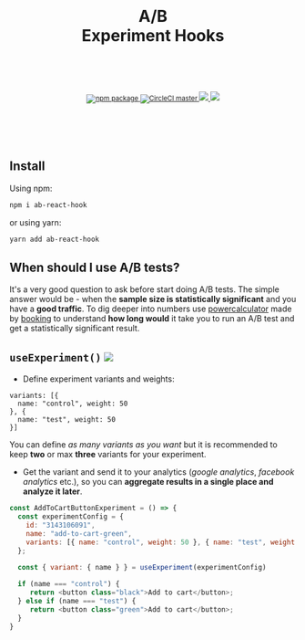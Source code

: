 <div align="center">
  <h1>
    <br/>
    <br/>
    A/B
    <br/>
    Experiment Hooks
    <br />
    <br />
  </h1>
  <sup>
    <br />
    <br />
    <a href="https://www.npmjs.com/package/ab-react-hook">
      <img src="https://img.shields.io/npm/v/ab-react-hook.svg" alt="npm package" />
    </a>
    <a href="https://circleci.com/gh/ju1i4n/ab-react-hook">
      <img src="https://img.shields.io/circleci/project/ju1i4n/ab-react-hook/master.svg" alt="CircleCI master" />
    </a>
    <a href="https://codecov.io/gh/ju1i4n/ab-react-hook">
      <img src="https://codecov.io/gh/ju1i4n/ab-react-hook/branch/master/graph/badge.svg" />
    </a>
    <a href="https://codesandbox.io/embed/ab-react-hook-playground-4crjn">
      <img src="https://img.shields.io/badge/demo-%20%20%20%F0%9F%9A%80-green.svg" />
    </a>
    <br />
  </sup>
  <br />
  <br />
</div>
<br />
<br />

## Install

Using npm:

```sh
npm i ab-react-hook
```

or using yarn:

```sh
yarn add ab-react-hook
```


## When should I use A/B tests?

It's a very good question to ask before start doing A/B tests. The simple answer would be - when the **sample size is statistically significant** and you have a **good traffic**. To dig deeper into numbers use [powercalculator](https://bookingcom.github.io/powercalculator/) made by [booking](https://bookingcom.github.io) to understand **how long would** it take you to run an A/B test and get a statistically significant result.


## ```useExperiment()``` [![][img-demo]](https://codesandbox.io/embed/ab-react-hook-playground-4crjn)


- Define experiment variants and weights:
```
variants: [{
  name: "control", weight: 50 
}, {
  name: "test", weight: 50
}]
```
You can define *as many variants as you want* but it is recommended to keep **two** or max **three** variants for your experiment.
- Get the variant and send it to your analytics (_google analytics_, _facebook analytics_ etc.), so you can **aggregate results in a single place and analyze it later**.


```js
const AddToCartButtonExperiment = () => {
  const experimentConfig = {
    id: "3143106091",
    name: "add-to-cart-green",
    variants: [{ name: "control", weight: 50 }, { name: "test", weight: 50 }]
  };
 
  const { variant: { name } } = useExperiment(experimentConfig)

  if (name === "control") {
     return <button class="black">Add to cart</button>;
  } else if (name === "test") {
     return <button class="green">Add to cart</button>;
  }
}
```
[img-demo]: https://img.shields.io/badge/demo-%20%20%20%F0%9F%9A%80-green.svg
